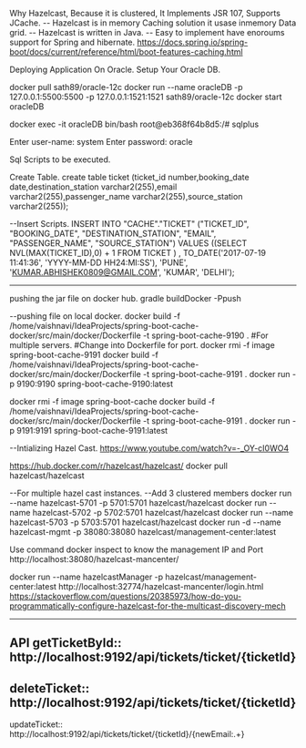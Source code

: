 
Why Hazelcast, Because it is clustered, It Implements JSR 107, Supports JCache.
-- Hazelcast is in memory Caching solution it usase inmemory Data grid.
-- Hazelcast is written in Java.
-- Easy to implement have enoroums support for Spring and hibernate.
https://docs.spring.io/spring-boot/docs/current/reference/html/boot-features-caching.html 


Deploying Application On Oracle.
Setup Your Oracle DB.

docker pull sath89/oracle-12c
docker run --name oracleDB -p 127.0.0.1:5500:5500 -p 127.0.0.1:1521:1521 sath89/oracle-12c
docker start oracleDB

docker exec -it oracleDB bin/bash
root@eb368f64b8d5:/# sqlplus

Enter user-name: system
Enter password: oracle

Sql Scripts to be executed.


Create Table.
create table ticket (ticket_id number,booking_date date,destination_station varchar2(255),email varchar2(255),passenger_name varchar2(255),source_station varchar2(255));

--Insert Scripts.
INSERT INTO "CACHE"."TICKET" ("TICKET_ID", "BOOKING_DATE", "DESTINATION_STATION", "EMAIL", "PASSENGER_NAME", "SOURCE_STATION") VALUES ((SELECT NVL(MAX(TICKET_ID),0) + 1 FROM TICKET ) , TO_DATE('2017-07-19 11:41:36', 'YYYY-MM-DD HH24:MI:SS'), 'PUNE', 'KUMAR.ABHISHEK0809@GMAIL.COM', 'KUMAR', 'DELHI');

----------------------------------------------------------------------------------
pushing the jar file on docker hub. gradle buildDocker -Ppush

--pushing file on local docker.
docker build -f /home/vaishnavi/IdeaProjects/spring-boot-cache-docker/src/main/docker/Dockerfile -t spring-boot-cache-9190 .
#For multiple servers.
#Change  into Dockerfile for port.
docker rmi -f image spring-boot-cache-9191
docker build -f /home/vaishnavi/IdeaProjects/spring-boot-cache-docker/src/main/docker/Dockerfile -t spring-boot-cache-9191 .
docker run -p 9190:9190 spring-boot-cache-9190:latest

docker rmi -f image spring-boot-cache
docker build -f /home/vaishnavi/IdeaProjects/spring-boot-cache-docker/src/main/docker/Dockerfile -t spring-boot-cache-9191 .
docker run -p 9191:9191 spring-boot-cache-9191:latest

--Intializing Hazel Cast.
https://www.youtube.com/watch?v=-_OY-cI0WO4

https://hub.docker.com/r/hazelcast/hazelcast/
docker pull hazelcast/hazelcast

--For multiple hazel cast instances.
--Add 3 clustered members
docker run --name hazelcast-5701 -p 5701:5701 hazelcast/hazelcast
docker run --name hazelcast-5702 -p 5702:5701 hazelcast/hazelcast
docker run --name hazelcast-5703 -p 5703:5701 hazelcast/hazelcast
docker run -d --name hazelcast-mgmt -p 38080:38080 hazelcast/management-center:latest

Use command docker inspect to know the management IP and Port
http://localhost:38080/hazelcast-mancenter/

docker run --name hazelcastManager -p hazelcast/management-center:latest
http://localhost:32774/hazelcast-mancenter/login.html
https://stackoverflow.com/questions/20385973/how-do-you-programmatically-configure-hazelcast-for-the-multicast-discovery-mech



----------------------------------------------------------------------------------
API 
getTicketById::
http://localhost:9192/api/tickets/ticket/{ticketId}
----------------------------------------------------------------------------------
deleteTicket::
http://localhost:9192/api/tickets/ticket/{ticketId}
----------------------------------------------------------------------------------
updateTicket::
http://localhost:9192/api/tickets/ticket/{ticketId}/{newEmail:.+}
